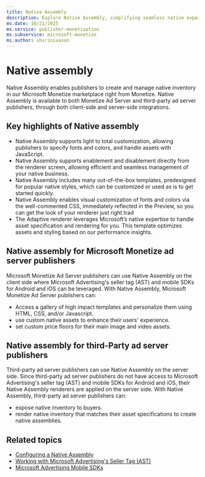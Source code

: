 ```yaml
---
title: Native Assembly
description: Explore Native Assembly, simplifying seamless native experiences for publishers. No guesswork or extensive development needed.
ms.date: 10/21/2025
ms.service: publisher-monetization
ms.subservice: microsoft-monetize
ms.author: shsrinivasan
---
```


# Native assembly

Native Assembly enables publishers to create and manage native inventory in our Microsoft Monetize marketplace right from Monetize. Native Assembly is available to both Monetize Ad Server and third-party ad server publishers,  through both client-side and server-side integrations. 

<!-- By using Native Assembly, publishers can take the guesswork and manual development out of building flawless native experiences. Publishers don't have to worry about whether or not they're keeping to industry standards since Native Assembly validates all native creative assets against IAB's standards. Monetize Ad Server and third-party ad server publishers can both use Native Assembly.-->


## Key highlights of Native assembly 

- Native Assembly supports light to total customization, allowing publishers to specify fonts and colors, and handle assets with JavaScript. 
- Native Assembly supports enablement and disablement directly from the renderer screen, allowing efficient and seamless management of your native business.
- Native Assembly includes many out-of-the-box templates, predesigned for popular native styles, which can be customized or used as is to get started quickly. 
- Native Assembly enables visual customization of fonts and colors via the well-commented CSS, immediately reflected in the Preview, so you can get the look of your renderer just right.trad 
- The Adaptive renderer leverages Microsoft’s native expertise to handle asset specification and rendering for you. This template optimizes assets and styling based on our performance insights. 


## Native assembly for Microsoft Monetize ad server publishers

Microsoft Monetize Ad Server publishers can use Native Assembly on the client side where Microsoft Advertising's seller tag (AST) and mobile SDKs for Android and iOS can be leveraged. With Native Assembly, Microsoft Monetize Ad Server publishers can:

- Access a gallery of high impact templates and personalize them using HTML, CSS, and/or Javascript.
- use custom native assets to enhance their users' experience.
- set custom price floors for their main image and video assets.

## Native assembly for third-Party ad server publishers

Third-party ad server publishers can use Native Assembly on the server side. Since third-party ad server publishers do not have access to Microsoft Advertising's seller tag (AST) and mobile SDKs for Android and iOS, their Native Assembly renderers are applied on the server side. With Native Assembly, third-party ad server publishers can:

- expose native inventory to buyers.
- render native inventory that matches their asset specifications to create native assemblies.

## Related topics

- [Configuring a Native Assembly](configuring-a-native-assembly.md)
- [Working with Microsoft Advertising's Seller Tag (AST)](working-with-seller-tag.md)
- [Microsoft Advertising Mobile SDKs](../mobile-sdk/xandr-mobile-sdks.md)
